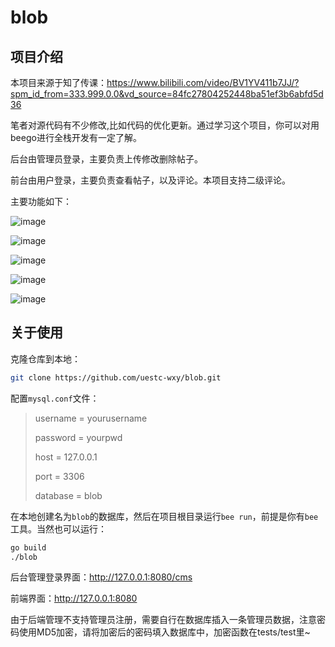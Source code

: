 # blob

## 项目介绍

本项目来源于知了传课：<https://www.bilibili.com/video/BV1YV411b7JJ/?spm_id_from=333.999.0.0&vd_source=84fc27804252448ba51ef3b6abfd5d36>

笔者对源代码有不少修改,比如代码的优化更新。通过学习这个项目，你可以对用beego进行全栈开发有一定了解。

后台由管理员登录，主要负责上传修改删除帖子。

前台由用户登录，主要负责查看帖子，以及评论。本项目支持二级评论。

主要功能如下：

![image](https://github.com/uestc-wxy/blob/assets/120303802/d04b4a62-8ed7-4afd-90f9-954065fc639b)

![image](https://github.com/uestc-wxy/blob/assets/120303802/da6fd30a-7334-4956-8e08-186f7d135d83)

![image](https://github.com/uestc-wxy/blob/assets/120303802/1773ad4e-64d4-4577-b8be-e7403b96c6fe)

![image](https://github.com/uestc-wxy/blob/assets/120303802/e2e4192f-dc50-441a-98e1-69f8f5c7c056)

![image](https://github.com/uestc-wxy/blob/assets/120303802/8d2176a5-dfbe-4e46-9a6a-29054986eaef)

## 关于使用

克隆仓库到本地：
```bash
git clone https://github.com/uestc-wxy/blob.git
```

配置`mysql.conf`文件：
> username = yourusername
> 
> password = yourpwd
> 
> host = 127.0.0.1
> 
> port = 3306
> 
> database = blob

在本地创建名为`blob`的数据库，然后在项目根目录运行`bee run`，前提是你有`bee`工具。当然也可以运行：
```bash
go build
./blob
```

后台管理登录界面：http://127.0.0.1:8080/cms

前端界面：http://127.0.0.1:8080

由于后端管理不支持管理员注册，需要自行在数据库插入一条管理员数据，注意密码使用MD5加密，请将加密后的密码填入数据库中，加密函数在tests/test里~












